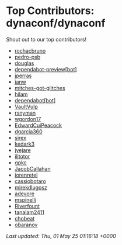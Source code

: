 # Top Contributors: dynaconf/dynaconf
Shout out to our top contributors!

- [rochacbruno](https://github.com/rochacbruno)
- [pedro-psb](https://github.com/pedro-psb)
- [douglas](https://github.com/douglas)
- [dependabot-preview[bot]](https://github.com/apps/dependabot-preview)
- [jperras](https://github.com/jperras)
- [janw](https://github.com/janw)
- [mitches-got-glitches](https://github.com/mitches-got-glitches)
- [hilam](https://github.com/hilam)
- [dependabot[bot]](https://github.com/apps/dependabot)
- [VaultVulp](https://github.com/VaultVulp)
- [rsnyman](https://github.com/rsnyman)
- [wgordon17](https://github.com/wgordon17)
- [EdwardCuiPeacock](https://github.com/EdwardCuiPeacock)
- [dgarcia360](https://github.com/dgarcia360)
- [sirex](https://github.com/sirex)
- [kedark3](https://github.com/kedark3)
- [jyejare](https://github.com/jyejare)
- [ilitotor](https://github.com/ilitotor)
- [gpkc](https://github.com/gpkc)
- [JacobCallahan](https://github.com/JacobCallahan)
- [jorenretel](https://github.com/jorenretel)
- [cassiobotaro](https://github.com/cassiobotaro)
- [mirekdlugosz](https://github.com/mirekdlugosz)
- [adevore](https://github.com/adevore)
- [mspinelli](https://github.com/mspinelli)
- [Riverfount](https://github.com/Riverfount)
- [tanalam2411](https://github.com/tanalam2411)
- [chobeat](https://github.com/chobeat)
- [obaranov](https://github.com/obaranov)


_Last updated: Thu, 01 May 25 01:16:18 +0000_
